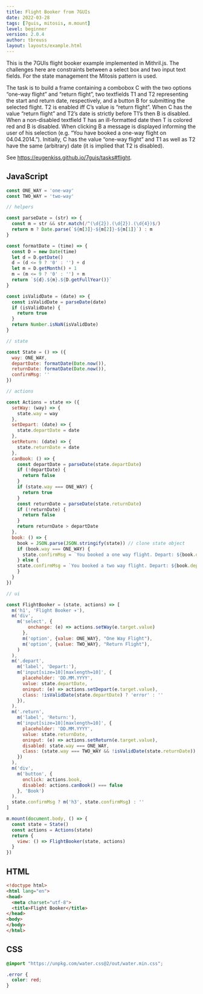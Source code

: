 ```yaml
---
title: Flight Booker from 7GUIs
date: 2022-03-28
tags: [7guis, mitosis, m.mount]
level: beginner
version: 2.0.4
author: tbreuss
layout: layouts/example.html
---
```


This is the 7GUIs flight booker example implemented in Mithril.js.
The challenges here are constraints between a select box and two input text fields.
For the state management the Mitosis pattern is used.

The task is to build a frame containing a combobox C with the two options “one-way flight” and “return flight”, two textfields T1 and T2 representing the start and return date, respectively, and a button B for submitting the selected flight. T2 is enabled iff C’s value is “return flight”. When C has the value “return flight” and T2’s date is strictly before T1’s then B is disabled. When a non-disabled textfield T has an ill-formatted date then T is colored red and B is disabled. When clicking B a message is displayed informing the user of his selection (e.g. “You have booked a one-way flight on 04.04.2014.”). Initially, C has the value “one-way flight” and T1 as well as T2 have the same (arbitrary) date (it is implied that T2 is disabled).

See <https://eugenkiss.github.io/7guis/tasks#flight>.

## JavaScript

~~~js
const ONE_WAY = 'one-way'
const TWO_WAY = 'two-way'

// helpers

const parseDate = (str) => {
  const m = str && str.match(/^(\d{2}).(\d{2}).(\d{4})$/)
  return m ? Date.parse(`${m[3]}-${m[2]}-${m[1]}`) : m
}

const formatDate = (time) => {
  const D = new Date(time)
  let d = D.getDate()
  d = (d <= 9 ? '0' : '') + d
  let m = D.getMonth() + 1
  m = (m <= 9 ? '0' : '') + m
  return `${d}.${m}.${D.getFullYear()}`
}

const isValidDate = (date) => {
  const isValidDate = parseDate(date)
  if (isValidDate) {
    return true
  }
  return Number.isNaN(isValidDate)
}

// state

const State = () => ({
  way: ONE_WAY,
  departDate: formatDate(Date.now()),
  returnDate: formatDate(Date.now()),
  confirmMsg: ''
})

// actions

const Actions = state => ({
  setWay: (way) => {
    state.way = way
  },
  setDepart: (date) => {
    state.departDate = date
  },
  setReturn: (date) => {
    state.returnDate = date
  },
  canBook: () => {
    const departDate = parseDate(state.departDate)
    if (!departDate) {
      return false
    }
    if (state.way === ONE_WAY) {
      return true
    }
    const returnDate = parseDate(state.returnDate)
    if (!returnDate) {
      return false
    }
    return returnDate > departDate
  },
  book: () => {
    book = JSON.parse(JSON.stringify(state)) // clone state object
    if (book.way === ONE_WAY) {
      state.confirmMsg = `You booked a one way flight. Depart: ${book.departDate}`
    } else {
    state.confirmMsg = `You booked a two way flight. Depart: ${book.departDate} Return: ${book.returnDate}`
    }
  }
})

// ui

const FlightBooker = (state, actions) => [
  m('h1', 'Flight Booker ✈️'),
  m('div',
    m('select', {
        onchange: (e) => actions.setWay(e.target.value)
      },
      m('option', {value: ONE_WAY}, "One Way Flight"),
      m('option', {value: TWO_WAY}, "Return Flight"),
    )
  ),
  m('.depart',
    m('label', 'Depart:'),
    m('input[size=10][maxlength=10]', {
      placeholder: 'DD.MM.YYYY',
      value: state.departDate,
      oninput: (e) => actions.setDepart(e.target.value),
      class: !isValidDate(state.departDate) ? 'error' : ''
    }),
  ),
  m('.return',
    m('label', 'Return:'),
    m('input[size=10][maxlength=10]', {
      placeholder: 'DD.MM.YYYY',
      value: state.returnDate,
      oninput: (e) => actions.setReturn(e.target.value),
      disabled: state.way === ONE_WAY,
      class: (state.way === TWO_WAY && !isValidDate(state.returnDate)) ? 'error' : ''
    })
  ),
  m('div',
    m('button', {
      onclick: actions.book,
      disabled: actions.canBook() === false
    }, 'Book')
  ),
  state.confirmMsg ? m('h3', state.confirmMsg) : ''
]

m.mount(document.body, () => {
  const state = State()
  const actions = Actions(state)
  return {
    view: () => FlightBooker(state, actions)
  }
})
~~~

## HTML

~~~html
<!doctype html>
<html lang="en">
<head>
  <meta charset="utf-8">
  <title>Flight Booker</title>
</head>
<body>
</body>
</html>
~~~

## CSS

~~~css
@import "https://unpkg.com/water.css@2/out/water.min.css";

.error {
  color: red;
}
~~~
